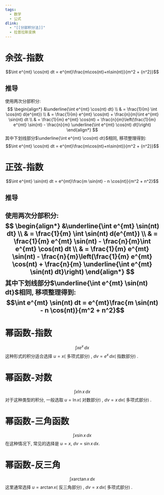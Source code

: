 ```yaml
---
tags:
  - 数学
  - 公式
dlink:
  - "[[分部积分法]]"
  - 拉普拉斯变换
---
```

# 余弦-指数
$$\int e^{mt} \cos(nt) dt = e^{mt}\frac{m\cos(nt)+n\sin(nt)}{m^2 + {n^2}}$$
## 推导
使用两次分部积分: 
$$
\begin{align*} 
&\underline{\int e^{mt} \cos(nt) dt} \\
& = \frac{1}{m} \int \cos(nt) d(e^{mt}) \\
& = \frac{1}{m} e^{mt} \cos(nt) + \frac{n}{m}\int e^{mt} \sin(nt) dt
\\
& = \frac{1}{m} e^{mt} \cos(nt) + \frac{n}{m}\left(\frac{1}{m} e^{mt} \sin(nt) - \frac{n}{m} \underline{\int e^{mt} \cos(nt) dt}\right)
\end{align*}
$$
其中下划线部分$\underline{\int e^{mt} \cos(nt) dt}$相同, 移项整理得到: 
$$\int e^{mt} \cos(nt) dt = e^{mt}\frac{m\cos(nt)+n\sin(nt)}{m^2 + {n^2}}$$
# 正弦-指数
$$\int e^{mt} \sin(nt) dt = e^{mt}\frac{m \sin(nt) - n \cos(nt)}{m^2 + n^2}$$
## 推导
使用两次分部积分: 
$$
\begin{align*} 
&\underline{\int e^{mt} \sin(nt) dt} \\
& = \frac{1}{m} \int \sin(nt) d(e^{mt}) \\
& = \frac{1}{m} e^{mt} \sin(nt) - \frac{n}{m}\int e^{mt} \cos(nt) dt
\\
& = \frac{1}{m} e^{mt} \sin(nt) - \frac{n}{m}\left(\frac{1}{m} e^{mt} \cos(nt) + \frac{n}{m} \underline{\int e^{mt} \sin(nt) dt}\right)
\end{align*}
$$
其中下划线部分$\underline{\int e^{mt} \sin(nt) dt}$相同, 移项整理得到: 
$$\int e^{mt} \sin(nt) dt = e^{mt}\frac{m \sin(nt) - n \cos(nt)}{m^2 + n^2}$$
---
# 幂函数-指数
$$\int x e^x \, dx$$
   这种形式的积分适合选择 $u = x$( 多项式部分) , $dv = e^x \, dx$( 指数部分) . 
# 幂函数-对数 
$$\int x \ln x \, dx$$
   对于这种类型的积分, 一般选取 $u = \ln x$( 对数部分) , $dv = x \, dx$( 多项式部分) . 
# 幂函数-三角函数
$$\int x \sin x \, dx$$
   在这种情况下, 常见的选择是 $u = x$, $dv = \sin x \, dx$. 
# 幂函数-反三角
$$\int x \arctan x \, dx$$
   这里通常选择 $u = \arctan x$( 反三角部分) , $dv = x \, dx$( 多项式部分) . 

